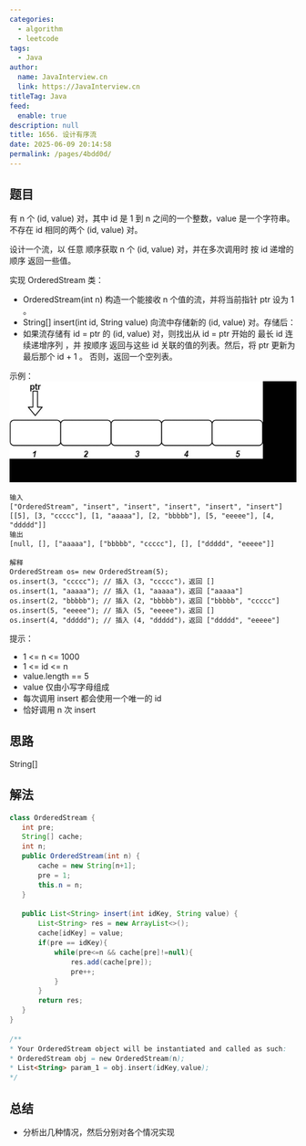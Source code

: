 ```yaml
---
categories: 
  - algorithm
  - leetcode
tags: 
  - Java
author: 
  name: JavaInterview.cn
  link: https://JavaInterview.cn
titleTag: Java
feed: 
  enable: true
description: null
title: 1656. 设计有序流
date: 2025-06-09 20:14:58
permalink: /pages/4bdd0d/
---
```


## 题目

有 n 个 (id, value) 对，其中 id 是 1 到 n 之间的一个整数，value 是一个字符串。不存在 id 相同的两个 (id, value) 对。

设计一个流，以 任意 顺序获取 n 个 (id, value) 对，并在多次调用时 按 id 递增的顺序 返回一些值。

实现 OrderedStream 类：

* OrderedStream(int n) 构造一个能接收 n 个值的流，并将当前指针 ptr 设为 1 。
* String[] insert(int id, String value) 向流中存储新的 (id, value) 对。存储后：
* 如果流存储有 id = ptr 的 (id, value) 对，则找出从 id = ptr 开始的 最长 id 连续递增序列 ，并 按顺序 返回与这些 id 关联的值的列表。然后，将 ptr 更新为最后那个  id + 1 。
否则，返回一个空列表。



示例：
![q1.gif](../../../media/pictures/leetcode/q1.gif)


    输入
    ["OrderedStream", "insert", "insert", "insert", "insert", "insert"]
    [[5], [3, "ccccc"], [1, "aaaaa"], [2, "bbbbb"], [5, "eeeee"], [4, "ddddd"]]
    输出
    [null, [], ["aaaaa"], ["bbbbb", "ccccc"], [], ["ddddd", "eeeee"]]
    
    解释
    OrderedStream os= new OrderedStream(5);
    os.insert(3, "ccccc"); // 插入 (3, "ccccc")，返回 []
    os.insert(1, "aaaaa"); // 插入 (1, "aaaaa")，返回 ["aaaaa"]
    os.insert(2, "bbbbb"); // 插入 (2, "bbbbb")，返回 ["bbbbb", "ccccc"]
    os.insert(5, "eeeee"); // 插入 (5, "eeeee")，返回 []
    os.insert(4, "ddddd"); // 插入 (4, "ddddd")，返回 ["ddddd", "eeeee"]


提示：

* 1 <= n <= 1000
* 1 <= id <= n
* value.length == 5
* value 仅由小写字母组成
* 每次调用 insert 都会使用一个唯一的 id
* 恰好调用 n 次 insert

## 思路

String[]

## 解法
```java
class OrderedStream {
   int pre;
   String[] cache;
   int n;
   public OrderedStream(int n) {
       cache = new String[n+1];
       pre = 1;
       this.n = n;
   }
   
   public List<String> insert(int idKey, String value) {
       List<String> res = new ArrayList<>();
       cache[idKey] = value;
       if(pre == idKey){  
           while(pre<=n && cache[pre]!=null){
               res.add(cache[pre]);
               pre++;
           }
       }
       return res;
   }
}

/**
* Your OrderedStream object will be instantiated and called as such:
* OrderedStream obj = new OrderedStream(n);
* List<String> param_1 = obj.insert(idKey,value);
*/

```

## 总结

- 分析出几种情况，然后分别对各个情况实现 
